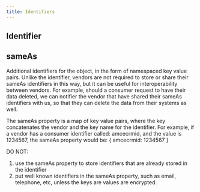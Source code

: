```yaml
---
title: Identifiers
---
```


## Identifier

## sameAs

  Additional identifiers for the object, in the form of namespaced key value pairs.
  Unlike the identifier, vendors are not required to store or share their sameAs identifiers
  in this way, but it can be useful for interoperability between vendors.  For example, should
  a consumer request to have their data deleted, we can notifier the vendor that have shared
  their sameAs identifiers with us, so that they can delete the data from their systems as well.

  The sameAs property is a map of key value pairs, where the key concatenates the vendor and
  the key name for the identifier.  For example, if a vendor has a consumer identifier called:
  amcecrmid, and the value is 1234567, the sameAs property would be: { amcecrmid: 1234567 }

  DO NOT:
  1. use the sameAs property to store identifiers that are already stored in the identifier
  2. put well known identifiers in the sameAs property, such as email, telephone, etc, unless the keys are values are encrypted.